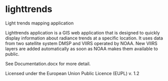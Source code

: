 # lighttrends
Light trends mapping application

Lighttrends application is a GIS web application that is designed to quickly display information about radiance trends at a specific location. It uses data from two satellite system DMSP and VIIRS operated by NOAA. New VIIRS layers are added automatically as soon as NOAA makes them available to public.

See Documentation.docx for more detail.

Licensed under the European Union Public Licence (EUPL) v. 1.2
